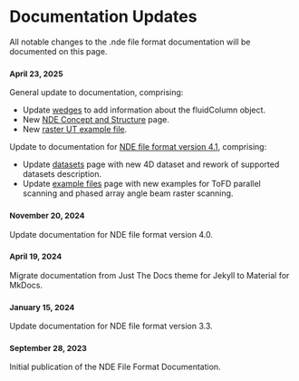 # Documentation Updates

All notable changes to the .nde file format documentation will be documented on this page. 

### <small>April 23, 2025</small>

General update to documentation, comprising:

- Update [wedges](../json-metadata/setup/data-model/wedges.md) to add information about the fluidColumn object.
- New [NDE Concept and Structure](../getting-started/nde-concept-and-structure.md) page. 
- New [raster UT example file](../examples/example-files/index.md#corrosion-inspection-using-conventional-ultrasonic-testing-ut). 

Update to documentation for [NDE file format version 4.1](../versioning/changelog.md#4.1.0), comprising:

- Update [datasets](../json-metadata/setup/data-model/groups/datasets.md) page with new 4D dataset and rework of supported datasets description.
- Update [example files](../examples/example-files/index.md) page with new examples for ToFD parallel scanning and phased array angle beam raster scanning.

### <small>November 20, 2024</small>

Update documentation for NDE file format version 4.0.

### <small>April 19, 2024</small>

Migrate documentation from Just The Docs theme for Jekyll to Material for MkDocs.

### <small>January 15, 2024</small>

Update documentation for NDE file format version 3.3.

### <small>September 28, 2023</small>

Initial publication of the NDE File Format Documentation. 